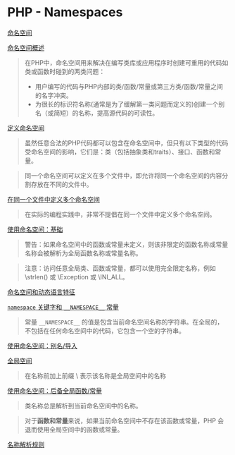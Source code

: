 # PHP - Namespaces

[命名空间](https://www.php.net/manual/zh/language.namespaces.php)

[命名空间概述](https://www.php.net/manual/zh/language.namespaces.rationale.php)

> 在PHP中，命名空间用来解决在编写类库或应用程序时创建可重用的代码如类或函数时碰到的两类问题：
>
> - 用户编写的代码与PHP内部的类/函数/常量或第三方类/函数/常量之间的名字冲突。
> - 为很长的标识符名称(通常是为了缓解第一类问题而定义的)创建一个别名（或简短）的名称，提高源代码的可读性。

[定义命名空间](https://www.php.net/manual/zh/language.namespaces.definition.php)

> 虽然任意合法的PHP代码都可以包含在命名空间中，但只有以下类型的代码受命名空间的影响，它们是：类（包括抽象类和traits）、接口、函数和常量。

> 同一个命名空间可以定义在多个文件中，即允许将同一个命名空间的内容分割存放在不同的文件中。

[在同一个文件中定义多个命名空间](https://www.php.net/manual/zh/language.namespaces.definitionmultiple.php)

> 在实际的编程实践中，非常不提倡在同一个文件中定义多个命名空间。

[使用命名空间：基础](https://www.php.net/manual/zh/language.namespaces.basics.php)

> 警告：如果命名空间中的函数或常量未定义，则该非限定的函数名称或常量名称会被解析为全局函数名称或常量名称。

> 注意：访问任意全局类、函数或常量，都可以使用完全限定名称，例如 \strlen() 或 \Exception 或 \INI_ALL。

[命名空间和动态语言特征](https://www.php.net/manual/zh/language.namespaces.dynamic.php)

[`namespace` 关键字和 `__NAMESPACE__` 常量](https://www.php.net/manual/zh/language.namespaces.nsconstants.php)

> 常量 `__NAMESPACE__` 的值是包含当前命名空间名称的字符串。在全局的，不包括在任何命名空间中的代码，它包含一个空的字符串。

[使用命名空间：别名/导入](https://www.php.net/manual/zh/language.namespaces.importing.php)

[全局空间](https://www.php.net/manual/zh/language.namespaces.global.php)

> 在名称前加上前缀 \ 表示该名称是全局空间中的名称

[使用命名空间：后备全局函数/常量](https://www.php.net/manual/zh/language.namespaces.fallback.php)

> 类名称总是解析到当前命名空间中的名称。

> 对于**函数和常量**来说，如果当前命名空间中不存在该函数或常量，PHP 会退而使用全局空间中的函数或常量。

[名称解析规则](https://www.php.net/manual/zh/language.namespaces.rules.php)
